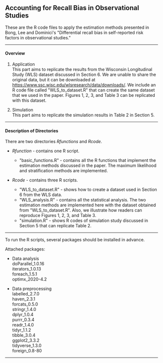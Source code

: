 Accounting for Recall Bias in Observational Studies
---
These are the R code files to apply the estimation methods presented in Bong, Lee and Dominici's "Differential recall bias in self-reported risk factors in observational studies."

---
#### Overview 

1. Application\
This part aims to replicate the results from the Wisconsin Longitudinal Study (WLS) dataset discussed in Section 6. We are unable to share the original data, but it can be downloaded at https://www.ssc.wisc.edu/wlsresearch/data/downloads/. We include an R code file called "WLS_to_dataset.R" that can create the same dataset that we used in the paper. Figures 1, 2, 3, and Table 3 can be replicated with this dataset. 

2. Simulation\
This part aims to replicate the simulation results in Table 2 in Section 5.

---
#### Description of Directories

There are two directories *Rfunctions* and *Rcode*.

* *Rfunction* - contains one R script.
  * "basic_functions.R" - contains all the R functions that implement the estimation methods discussed in the paper. The maximum likelihood and stratification methods are implemented.

* *Rcode* - contains three R scripts.
  * "WLS_to_dataset.R" - shows how to create a dataset used in Section 6 from the WLS data.
  *	"WLS_analysis.R" - contains all the statistical analysis. The two estimation methods are implemented here with the dataset obtained from "WLS_to_dataset.R". Also, we illustrate how readers can reproduce Figures 1, 2, 3, and Table 3.
  *	"simulation.R" - shows R codes of simulation study discussed in Section 5 that can replicate Table 2.

---
To run the R scripts, several packages should be installed in advance. 

Attached packages:
* Data analysis\
doParallel_1.0.16\
iterators_1.0.13\
foreach_1.5.1\
optimx_2020-4.2

* Data preprocessing\
labelled_2.7.0\
haven_2.3.1\
forcats_0.5.0\
stringr_1.4.0\
dplyr_1.0.4\
purrr_0.3.4\
readr_1.4.0\
tidyr_1.1.2\
tibble_3.0.4\
ggplot2_3.3.2\
tidyverse_1.3.0\
foreign_0.8-80
---

